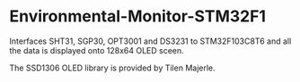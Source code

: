 # Environmental-Monitor-STM32F1
Interfaces SHT31, SGP30, OPT3001 and DS3231 to STM32F103C8T6 and all the data is displayed onto 128x64 OLED sceen.

The SSD1306 OLED library is provided by Tilen Majerle.
